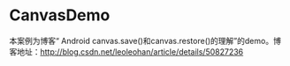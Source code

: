 # CanvasDemo
本案例为博客“ Android canvas.save()和canvas.restore()的理解”的demo。博客地址：http://blog.csdn.net/leoleohan/article/details/50827236
